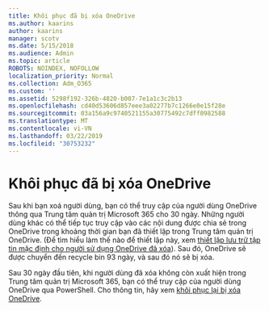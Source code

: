 ```yaml
---
title: Khôi phục đã bị xóa OneDrive
ms.author: kaarins
author: kaarins
manager: scotv
ms.date: 5/15/2018
ms.audience: Admin
ms.topic: article
ROBOTS: NOINDEX, NOFOLLOW
localization_priority: Normal
ms.collection: Adm_O365
ms.custom: ''
ms.assetid: 5298f192-326b-4820-b007-7e1a1c3c2b13
ms.openlocfilehash: cd40d53606d857eee3a02277b7c1266e0e15f28e
ms.sourcegitcommit: 03a156a9c9740521155a30775492c7dff0982588
ms.translationtype: MT
ms.contentlocale: vi-VN
ms.lasthandoff: 03/22/2019
ms.locfileid: "30753232"
---
```

# <a name="restore-a-deleted-onedrive"></a>Khôi phục đã bị xóa OneDrive

Sau khi bạn xoá người dùng, bạn có thể truy cập của người dùng OneDrive thông qua Trung tâm quản trị Microsoft 365 cho 30 ngày. Những người dùng khác có thể tiếp tục truy cập vào các nội dung được chia sẻ trong OneDrive trong khoảng thời gian bạn đã thiết lập trong Trung tâm quản trị OneDrive. (Để tìm hiểu làm thế nào để thiết lập này, xem [thiết lập lưu trữ tập tin mặc định cho người sử dụng OneDrive đã xóa](https://go.microsoft.com/fwlink/?linkid=874267)). Sau đó, OneDrive sẽ được chuyển đến recycle bin 93 ngày, và sau đó nó sẽ bị xóa.
  
Sau 30 ngày đầu tiên, khi người dùng đã xóa không còn xuất hiện trong Trung tâm quản trị Microsoft 365, bạn có thể truy cập của người dùng OneDrive qua PowerShell. Cho thông tin, hãy xem [khôi phục lại bị xóa OneDrive](https://go.microsoft.com/fwlink/?linkid=874269).
  

